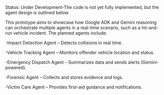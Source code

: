 Status: Under Development-The code is not yet fully implemented, but the agent design is outlined below.



This prototype aims to showcase how Google ADK and Gemini reasoning can orchestrate multiple agents in a real-time scenario, such as a hit-and-run vehicle incident.
The planned agents include:

-Impact Detection Agent – Detects collisions in real time.

-Vehicle Tracking Agent – Monitors offender vehicle location and status.

-Emergency Dispatch Agent – Summarizes data and sends alerts (Gemini-powered).

-Forensic Agent – Collects and stores evidence and logs.

-Victim Care Agent – Provides first-aid guidance and notifications.


